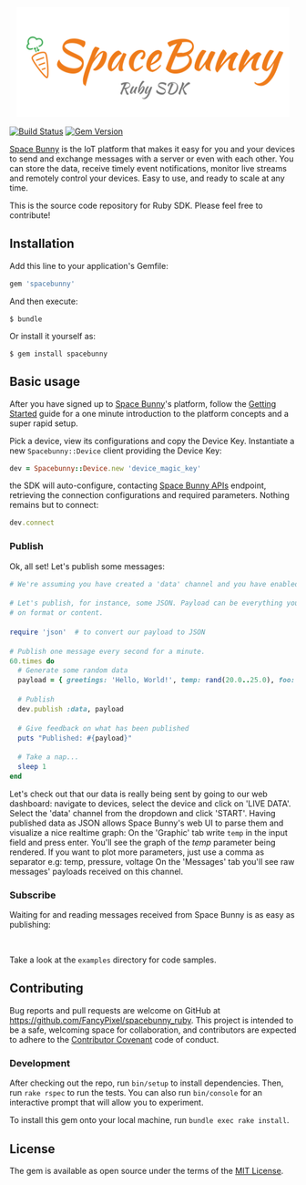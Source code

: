 <p align="center">
  <img width="480" src="assets/logo.png"/>
</p>

[![Build Status](https://travis-ci.org/space-bunny/ruby_sdk.svg)](https://travis-ci.org/space-bunny/ruby_sdk)
[![Gem Version](https://badge.fury.io/rb/space_bunny.svg)](https://badge.fury.io/rb/spacebunny)

[Space Bunny](http://spacebunny.io) is the IoT platform that makes it easy for you and your devices to send and exchange messages with a server or even with each other. You can store the data, receive timely event notifications, monitor live streams and remotely control your devices. Easy to use, and ready to scale at any time.

This is the source code repository for Ruby SDK.
Please feel free to contribute!

## Installation

Add this line to your application's Gemfile:

```ruby
gem 'spacebunny'
```

And then execute:

    $ bundle

Or install it yourself as:

    $ gem install spacebunny

## Basic usage

After you have signed up to [Space Bunny](http://spacebunny.io)'s platform, follow the [Getting Started](http://getting_started_link) 
guide for a one minute introduction to the platform concepts and a super rapid setup.

Pick a device, view its configurations and copy the Device Key. Instantiate a new `Spacebunny::Device` client providing the Device Key:

```ruby
dev = Spacebunny::Device.new 'device_magic_key'
```

the SDK will auto-configure, contacting [Space Bunny APIs](http://api_doc_link) endpoint, retrieving the connection configurations and required parameters.
Nothing remains but to connect:

```ruby
dev.connect
```

### Publish

Ok, all set! Let's publish some messages:

```ruby
# We're assuming you have created a 'data' channel and you have enabled it for your device

# Let's publish, for instance, some JSON. Payload can be everything you want, Space Bunny does not impose any constraint
# on format or content.

require 'json'  # to convert our payload to JSON

# Publish one message every second for a minute.
60.times do
  # Generate some random data
  payload = { greetings: 'Hello, World!', temp: rand(20.0..25.0), foo: rand(100..200) }.to_json
    
  # Publish
  dev.publish :data, payload
  
  # Give feedback on what has been published
  puts "Published: #{payload}"

  # Take a nap...
  sleep 1
end
```

Let's check out that our data is really being sent by going to our web dashboard: navigate to devices, select the
device and click on 'LIVE DATA'. Select the 'data' channel from the dropdown and click 'START'.
Having published data as JSON allows Space Bunny's web UI to parse them and visualize a nice
realtime graph: On the 'Graphic' tab write `temp` in the input field and press enter.
You'll see the graph of the _temp_ parameter being rendered. If you want to plot more parameters, just use a comma as separator
e.g: temp, pressure, voltage
On the 'Messages' tab you'll see raw messages' payloads received on this channel.

### Subscribe

Waiting for and reading messages received from Space Bunny is as easy as publishing:
```ruby



```

Take a look at the ```examples``` directory for code samples.


## Contributing

Bug reports and pull requests are welcome on GitHub at https://github.com/FancyPixel/spacebunny_ruby. This project is intended to be a safe, welcoming space for collaboration, and contributors are expected to adhere to the [Contributor Covenant](contributor-covenant.org) code of conduct.

### Development

After checking out the repo, run `bin/setup` to install dependencies. Then, run `rake rspec` to run the tests. You can also run `bin/console` for an interactive prompt that will allow you to experiment.

To install this gem onto your local machine, run `bundle exec rake install`.

## License

The gem is available as open source under the terms of the [MIT License](http://opensource.org/licenses/MIT).
